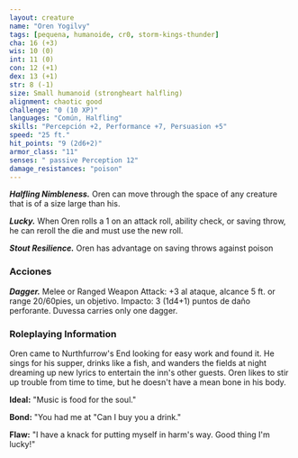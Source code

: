 ```yaml
---
layout: creature
name: "Oren Yogilvy"
tags: [pequena, humanoide, cr0, storm-kings-thunder]
cha: 16 (+3)
wis: 10 (0)
int: 11 (0)
con: 12 (+1)
dex: 13 (+1)
str: 8 (-1)
size: Small humanoid (strongheart halfling)
alignment: chaotic good
challenge: "0 (10 XP)"
languages: "Común, Halfling"
skills: "Percepción +2, Performance +7, Persuasion +5"
speed: "25 ft."
hit_points: "9 (2d6+2)"
armor_class: "11"
senses: " passive Perception 12"
damage_resistances: "poison"
---
```


***Halfling Nimbleness.*** Oren can move through the space of any creature that is of a size large than his.

***Lucky.*** When Oren rolls a 1 on an attack roll, ability check, or saving throw, he can reroll the die and must use the new roll.

***Stout Resilience.*** Oren has advantage on saving throws against poison

### Acciones

***Dagger.*** Melee or Ranged Weapon Attack: +3 al ataque, alcance 5 ft. or range 20/60pies, un objetivo. Impacto: 3 (1d4+1) puntos de daño perforante. Duvessa carries only one dagger.

### Roleplaying Information

Oren came to Nurthfurrow's End looking for easy work and found it. He sings for his supper, drinks like a fish, and wanders the fields at night dreaming up new lyrics to entertain the inn's other guests. Oren likes to stir up trouble from time to time, but he doesn't  have a mean bone in his body.

**Ideal:** "Music is food for the soul."

**Bond:** "You had me at "Can I buy you a drink."

**Flaw:** "I have a knack for putting myself in harm's way. Good thing I'm lucky!"